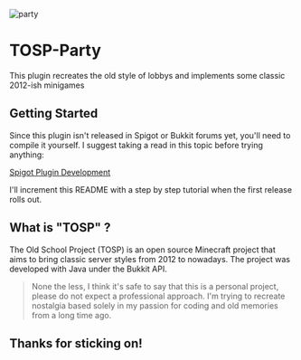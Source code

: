 ![party](https://github.com/Suvacco/TOSP-Party/assets/21000046/98a0231f-9f6b-4e15-8bb0-76bc50fddc9c)

# TOSP-Party

This plugin recreates the old style of lobbys and implements some classic 2012-ish minigames

## Getting Started

Since this plugin isn't released in Spigot or Bukkit forums yet, you'll need to compile it yourself. I suggest taking a read in this topic before trying anything:

[Spigot Plugin Development](https://www.spigotmc.org/wiki/spigot-plugin-development/)

I'll increment this README with a step by step tutorial when the first release rolls out.

## What is "TOSP" ?

The Old School Project (TOSP) is an open source Minecraft project that aims to bring classic server styles from 2012 to nowadays. The project was developed with Java under the Bukkit API. 

> None the less, I think it's safe to say that this is a personal project, please do not expect a professional approach. I'm trying to recreate nostalgia based solely in my passion for coding and old memories from a long time ago. 

## Thanks for sticking on!

 
